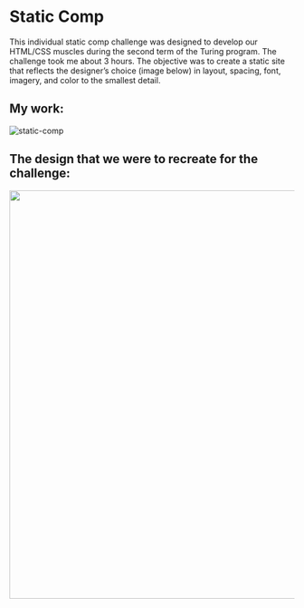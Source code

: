 # Static Comp
This individual static comp challenge was designed to develop our HTML/CSS muscles during the second term of the Turing program. The challenge took me about 3 hours. The objective was to create a static site that reflects the designer’s choice (image below) in layout, spacing, font, imagery, and color to the smallest detail.

## My work:
![static-comp](https://user-images.githubusercontent.com/110144802/204417737-4eb5a8db-11f0-4e23-8cbe-0ec0ea4837cb.gif)

## The design that we were to recreate for the challenge:

<img width="721" src="https://user-images.githubusercontent.com/110144802/204416896-c4ff127d-7b31-4297-a8a5-3f4c6d713c38.png">
